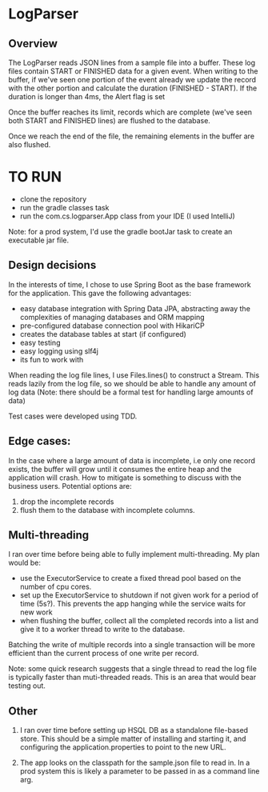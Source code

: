# LogParser

## Overview
The LogParser reads JSON lines from a sample file into a buffer.
These log files contain START or FINISHED data for a given event.
When writing to the buffer, if we've seen one portion of the event already we update the record with the other portion
and calculate the duration (FINISHED - START). If the duration is longer than 4ms, the Alert flag is set

Once the buffer reaches its limit, records which are complete (we've seen both START and FINISHED lines) are flushed to
the database.

Once we reach the end of the file, the remaining elements in the buffer are also flushed.

TO RUN
======
- clone the repository
- run the gradle classes task
- run the com.cs.logparser.App class from your IDE (I used IntelliJ)

Note: for a prod system, I'd use the gradle bootJar task to create an executable jar file.

Design decisions
----------------
In the interests of time, I chose to use Spring Boot as the base framework for the application.
This gave the following advantages:
- easy database integration with Spring Data JPA, abstracting away the complexities of managing databases and ORM mapping
- pre-configured database connection pool with HikariCP
- creates the database tables at start (if configured)
- easy testing
- easy logging using slf4j
- its fun to work with

When reading the log file lines, I use Files.lines() to construct a Stream.
This reads lazily from the log file, so we should be able to handle any amount of log data
(Note: there should be a formal test for handling large amounts of data)

Test cases were developed using TDD.

Edge cases:
----------
In the case where a large amount of data is incomplete, i.e only one record exists, the buffer will grow until it consumes
the entire heap and the application will crash.
How to mitigate is something to discuss with the business users. Potential options are:
1. drop the incomplete records
2. flush them to the database with incomplete columns.

Multi-threading
---------------
I ran over time before being able to fully implement multi-threading.
My plan would be:
- use the ExecutorService to create a fixed thread pool based on the number of cpu cores.
- set up the ExecutorService to shutdown if not given work for a period of time (5s?).
This prevents the app hanging while the service waits for new work
- when flushing the buffer, collect all the completed records into a list and give it to a worker thread to write to the
database.

Batching the write of multiple records into a single transaction will be more efficient than the current process of
one write per record.


Note: some quick research suggests that a single thread to read the log file is typically faster than muti-threaded reads.
This is an area that would bear testing out.

Other
-----
1. I ran over time before setting up HSQL DB as a standalone file-based store.
This should be a simple matter of installing and starting it, and configuring the application.properties to point to the
new URL.

2. The app looks on the classpath for the sample.json file to read in.
In a prod system this is likely a parameter to be passed in as a command line arg.

